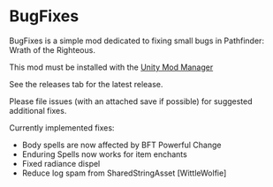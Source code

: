 # BugFixes

BugFixes is a simple mod dedicated to fixing small bugs in Pathfinder: Wrath of the Righteous.

This mod must be installed with the [Unity Mod Manager](https://www.nexusmods.com/site/mods/21?tab=posts)

See the releases tab for the latest release.

Please file issues (with an attached save if possible) for suggested additional fixes.

Currently implemented fixes:

- Body spells are now affected by BFT Powerful Change
- Enduring Spells now works for item enchants
- Fixed radiance dispel
- Reduce log spam from SharedStringAsset [WittleWolfie]
